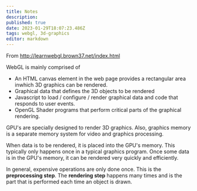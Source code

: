 ```yaml
---
title: Notes
description: 
published: true
date: 2023-01-29T18:07:23.486Z
tags: webgl, 3d-graphics
editor: markdown
---
```


From http://learnwebgl.brown37.net/index.html


WebGL is mainly comprised of
- An HTML canvas element in the web page provides a rectangular area inwhich 3D graphics can be rendered.
- Graphical data that defines the 3D objects to be rendered
- Javascript to load / configure / render graphical data and code that responds to user events.
- OpenGL Shader programs that perform critical parts of the graphical rendering.


GPU's are specially designed to render 3D graphics. Also, graphics memory is a separate memory system for video and graphics processing. 

When data is to be rendered, it is placed into the GPU's memory. This typically only happens once in a typical graphics program. Once some data is in the GPU's memory, it can be rendered very quickly and efficiently. 

In general, expensive operations are only done once. This is the **preprocessing step**. The **rendering step** happens many times and is the part that is performed each time an object is drawn.